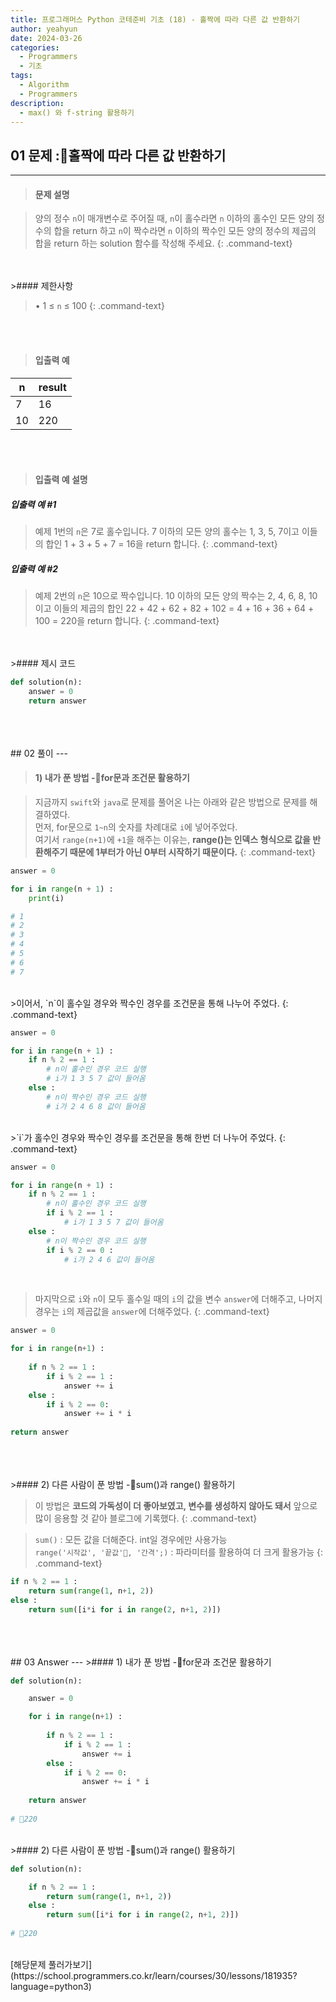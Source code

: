 ```yaml
---
title: 프로그래머스 Python 코테준비 기초 (18) - 홀짝에 따라 다른 값 반환하기
author: yeahyun
date: 2024-03-26
categories:
  - Programmers
  - 기초
tags:
  - Algorithm
  - Programmers
description:
  - max() 와 f-string 활용하기
---
```

## 01 문제 :홀짝에 따라 다른 값 반환하기

---
>#### 문제 설명

>양의 정수 `n`이 매개변수로 주어질 때, `n`이 홀수라면 `n` 이하의 홀수인 모든 양의 정수의 합을 return 하고 `n`이 짝수라면 `n` 이하의 짝수인 모든 양의 정수의 제곱의 합을 return 하는 solution 함수를 작성해 주세요.
{: .command-text}

<BR>
<BR>
>#### 제한사항

>• 1 ≤ `n` ≤ 100
{: .command-text}
<BR>
<BR>

>#### 입출력 예

| n   | result |
| --- | ------ |
| 7   | 16     |
| 10  | 220    |

<BR>
<BR>

>#### 입출력 예 설명

##### 입출력 예 #1
>예제 1번의 `n`은 7로 홀수입니다. 7 이하의 모든 양의 홀수는 1, 3, 5, 7이고 이들의 합인 1 + 3 + 5 + 7 = 16을 return 합니다.
{: .command-text}

##### 입출력 예 #2
>예제 2번의 `n`은 10으로 짝수입니다. 10 이하의 모든 양의 짝수는 2, 4, 6, 8, 10이고 이들의 제곱의 합인 22 + 42 + 62 + 82 + 102 = 4 + 16 + 36 + 64 + 100 = 220을 return 합니다.
{: .command-text}

<BR>

<br>
>#### 제시 코드

```python
def solution(n):
    answer = 0
    return answer
```

<br>
<br>
<BR>
## 02 풀이 
---

>#### 1) 내가 푼 방법 -for문과 조건문 활용하기

>지금까지 `swift`와 `java`로 문제를 풀어온 나는 아래와 같은 방법으로 문제를 해결하였다.  
>먼저, for문으로 `1~n`의 숫자를 차례대로 `i`에 넣어주었다.  
>여기서 `range(n+1)`에 `+1`을 해주는 이유는, **range()는 인덱스 형식으로 값을 반환해주기 때문에 1부터가 아닌 0부터 시작하기 때문이다.**
{: .command-text}

```python
answer = 0

for i in range(n + 1) :
	print(i)	

# 1
# 2
# 3
# 4
# 5
# 6
# 7
```
<br>
>이어서, `n`이 홀수일 경우와 짝수인 경우를 조건문을 통해 나누어 주었다.
{: .command-text}

```python
answer = 0

for i in range(n + 1) :
	if n % 2 == 1 :
		# n이 홀수인 경우 코드 실행
		# i가 1 3 5 7 값이 들어옴
	else :
		# n이 짝수인 경우 코드 실행
		# i가 2 4 6 8 값이 들어옴
```

<br>
>`i`가 홀수인 경우와 짝수인 경우를 조건문을 통해 한번 더 나누어 주었다.
{: .command-text}

```python
answer = 0

for i in range(n + 1) :
	if n % 2 == 1 :
		# n이 홀수인 경우 코드 실행
		if i % 2 == 1 :
			# i가 1 3 5 7 값이 들어옴
	else :
		# n이 짝수인 경우 코드 실행
		if i % 2 == 0 :
			# i가 2 4 6 값이 들어옴
```
<br>

>마지막으로 `i`와 `n`이 모두 홀수일 때의 `i`의 값을 변수 `answer`에 더해주고,
>나머지 경우는 `i`의 제곱값을 `answer`에 더해주었다.
{: .command-text}

```python
answer = 0

for i in range(n+1) :
	
	if n % 2 == 1 :
		if i % 2 == 1 :
			answer += i
	else :
		if i % 2 == 0:
			answer += i * i
			
return answer

```

<br>
<br>
<br>
>#### 2) 다른 사람이 푼 방법 -sum()과 range() 활용하기

>이 방법은 **코드의 가독성이 더 좋아보였고, 변수를 생성하지 않아도 돼서** 앞으로 많이 응용할 것 같아 블로그에 기록했다.
{: .command-text}

>`sum()` : 모든 값을 더해준다. int일 경우에만 사용가능  
>`range('시작값', '끝값', '간격';)` : 파라미터를 활용하여 더 크게 활용가능
{: .command-text}

```python
if n % 2 == 1 :
	return sum(range(1, n+1, 2))
else :
	return sum([i*i for i in range(2, n+1, 2)])
```

<br>

<br>
<br>
## 03 Answer
---
>#### 1) 내가 푼 방법 -for문과 조건문 활용하기

```python
def solution(n):

    answer = 0

	for i in range(n+1) :
		
		if n % 2 == 1 :
			if i % 2 == 1 :
				answer += i
		else :
			if i % 2 == 0:
				answer += i * i
				
	return answer
	
# 220
```

<br>
>#### 2) 다른 사람이 푼 방법 -sum()과 range() 활용하기

```python
def solution(n):

	if n % 2 == 1 :
		return sum(range(1, n+1, 2))
	else :
		return sum([i*i for i in range(2, n+1, 2)])
		
# 220
```

<br>
[해당문제 풀러가보기](https://school.programmers.co.kr/learn/courses/30/lessons/181935?language=python3)